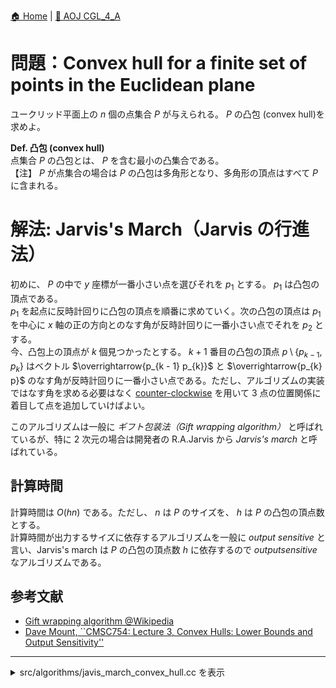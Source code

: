 [🏠 Home](../../README.md)  |  [🔗 AOJ CGL_4_A](https://judge.u-aizu.ac.jp/onlinejudge/description.jsp?id=CGL_4_A&lang=en)  

# 問題：Convex hull for a finite set of points in the Euclidean plane
ユークリッド平面上の $n$ 個の点集合 $P$ が与えられる。 $P$ の凸包 (convex hull)を求めよ。

**Def. 凸包 (convex hull)**  
    点集合 $P$ の凸包とは、 $P$ を含む最小の凸集合である。  
    【注】 $P$ が点集合の場合は $P$ の凸包は多角形となり、多角形の頂点はすべて $P$ に含まれる。

# 解法: Jarvis's March（Jarvis の行進法）
初めに、 $P$ の中で $y$ 座標が一番小さい点を選びそれを $p_1$ とする。 $p_1$ は凸包の頂点である。  
$p_1$ を起点に反時計回りに凸包の頂点を順番に求めていく。次の凸包の頂点は $p_1$ を中心に $x$ 軸の正の方向とのなす角が反時計回りに一番小さい点でそれを $p_2$ とする。  
今、凸包上の頂点が $k$ 個見つかったとする。 $k + 1$ 番目の凸包の頂点 $p \setminus \{ p_{k - 1}, p_k \}$ はベクトル $\overrightarrow{p_{k - 1} p_{k}}$ と $\overrightarrow{p_{k} p}$ のなす角が反時計回りに一番小さい点である。ただし、アルゴリズムの実装ではなす角を求める必要はなく [counter-clockwise](../aoj/CGL_1_C.md) を用いて 3 点の位置関係に着目して点を追加していけばよい。

このアルゴリズムは一般に *ギフト包装法（Gift wrapping algorithm）* と呼ばれているが、特に 2 次元の場合は開発者の R.A.Jarvis から *Jarvis's march* と呼ばれている。

## 計算時間
計算時間は $O(h n)$ である。ただし、 $n$ は $P$ のサイズを、 $h$ は $P$ の凸包の頂点数とする。  
計算時間が出力するサイズに依存するアルゴリズムを一般に *output sensitive* と言い、Jarvis's march は $P$ の凸包の頂点数 $h$ に依存するので $output sensitive$ なアルゴリズムである。

## 参考文献
- [Gift wrapping algorithm @Wikipedia](https://en.wikipedia.org/wiki/Gift_wrapping_algorithm) 
- [Dave Mount, ``CMSC754: Lecture 3, Convex Hulls: Lower Bounds and Output Sensitivity''](https://www.cs.umd.edu/class/spring2020/cmsc754/Lects/lect03-hulls-bounds.pdf)
---------------------------------------------------------------------------------------------

<details>
<summary>src/algorithms/javis_march_convex_hull.cc を表示</summary>

```cpp
#include <iostream>
#include <iomanip>
#include <cmath>
#include <cassert>
#include <vector>

using Real = double;

constexpr Real EPS = 1e-8;
const Real PI = acos(static_cast<Real>(-1.0)); // GCC 4.6.1 以上で acos() は constexpr の場合がある

inline int sign(Real a) { return (a < -EPS) ? -1 : (a > EPS) ? +1 : 0; }
inline bool eq(Real a, Real b)  { return sign(a - b) == 0; }  // a = b
inline bool neq(Real a, Real b) { return !eq(a, b); }         // a != b
inline bool lt(Real a, Real b)  { return sign(a - b) == -1; } // a < b
inline bool leq(Real a, Real b) { return sign(a - b) <= 0; }  // a <= b
inline bool gt(Real a, Real b)  { return sign(a - b) == 1; }  // a > b
inline bool geq(Real a, Real b) { return sign(a - b) >= 0; }  // a >= b

// change between degree and radian
inline Real to_radian(const Real degree) { return degree * PI / 180.0; }
inline Real to_degree(const Real radian) { return radian * 180.0 / PI; }

/**
 * Point in two dimensional
 */
struct Point2 {
    Real x{0.0}, y{0.0};

    explicit Point2() {}
    Point2(Real x, Real y) : x(x), y(y) {}

    // Arithmetic operator between Point2s
    Point2 operator+(const Point2 &rhs) const { return Point2(x + rhs.x, y + rhs.y); }
    Point2 operator-(const Point2 &rhs) const { return Point2(x - rhs.x, y - rhs.y); }
    Point2 operator*(const Point2 &rhs) const { // cross product between Point2s
        return Point2(x * rhs.x - y * rhs.y, x * rhs.y + y * rhs.x);
    }

    // Unary operator and compound assignment operator
    Point2 operator-() const { return {-x, -y}; }
    Point2& operator+=(const Point2 &rhs) { return *this = *this + rhs; }
    Point2& operator-=(const Point2 &rhs) { return *this = *this - rhs; }

    // Arithmetic operator between Point2 and Real
    Point2 operator*(Real rhs) const { return Point2(x * rhs, y * rhs); }
    Point2 operator/(Real rhs) const { return Point2(x / rhs, y / rhs); }

    // Comparison operation
    bool operator==(const Point2 &rhs) const { return eq(x, rhs.x) && eq(y, rhs.y); }
    bool operator!=(const Point2 &rhs) const { return neq(x, rhs.x) || neq(y, rhs.y); }
    bool operator<(const Point2 &rhs) const { return lt(x, rhs.x) || (eq(x, rhs.x) && lt(y, rhs.y)); }
    bool operator>(const Point2 &rhs) const { return gt(x, rhs.x) || (eq(x, rhs.x) && gt(y, rhs.y)); }

    // Other operator
    Real abs(void) const { return std::hypot(x, y); } // ユークリッド距離を返す
    // ユークリッド距離の二乗を返す
    Real abs2(void) const { return x * x + y * y; }
    // 単位はラジアンで範囲 [-PI, PI] で x 軸の正の方向となす角度を返す
    // atan2(y, x) は y / x の逆正接を返す（arctan(y / x)）
    // atan(z) と異なりどの象限に属しているか分かるので正しい符号を返す
    Real arg(void) const { return atan2(y, x); }
    Real dot(const Point2 &rhs) const { return x * rhs.x + y * rhs.y; }
    // 原点を中心に反時計回りに90度回転する
    Point2 rotate90(void) { return *this = Point2(-y, x); }
    // 原点を中心に反時計回りに angle [rad] だけ回転する
    void rotate(Real angle) {
            *this = Point2(cos(angle) * x - sin(angle) * y, sin(angle) * x + cos(angle) * y);
    }
};

Point2 operator*(Real a, Point2 p) { return p * a; }

// Output and input of a Point2
std::ostream& operator<<(std::ostream &os, const Point2 &p) { return os << p.x << ' ' << p.y; }
std::istream& operator>>(std::istream &is, Point2 &p) { return is >> p.x >> p.y; }

// ベクトル p1 と p2 の内積： dot(p1, p2) = |a| |b| cos(theta)
inline Real dot(const Point2 &p1, const Point2 &p2) { return p1.x * p2.x + p1.y * p2.y; }

// ベクトル p1 と p2 の外積の絶対値 |p1 x p2| ： |p1 x p2| = |p1| |p2| sin(theta)
// 原点, p1, p2 を頂点とする符号付き三角形の面積（ p1 から p2 へ反時計回りで符号が正）
inline Real abs_cross(const Point2 &p1, const Point2 &p2) { return p1.x * p2.y - p1.y * p2.x; }

// Counter-Clockwise predicate (a, b, c)
enum class CCW : int {
    COUNTER_CLOCKWISE = 1,     // counter clockwise
    CLOCKWISE         = -1,    // clockwise
    ONLINE_FRONT      = 2,     // a--b--c on line or (a == b and b != c)
    ONLINE_BACK       = -2,    // c--a--b on line
    ON_SEGMENT        = 0,     // a--c--b on line or (a != b and b == c) or (a == b == c)
    OTHER             = -3,
};

CCW ccw(const Point2 &a, Point2 b, Point2 c) {
    b -= a;  c -= a;
    if (sign(abs_cross(b, c)) == 1) return CCW::COUNTER_CLOCKWISE;
    if (sign(abs_cross(b, c)) == -1) return CCW::CLOCKWISE;
    if (sign(dot(b, c)) == -1)       return CCW::ONLINE_BACK;
    if (sign(b.abs2() - c.abs2()) == -1)   return CCW::ONLINE_FRONT;
    return CCW::ON_SEGMENT;
}


/**
 * Polygon: The order of the points in the polygon is counter-clockwise.
 */
class Polygon {
public:
    explicit Polygon() {}
    explicit Polygon(int size) : points(size){}
    explicit Polygon(std::initializer_list<Point2> p) : points(p.begin(), p.end()) {}
    // explicit Polygon(std::vector<Point2> p) : points(std::move(p)) {}
    explicit Polygon(std::vector<Point2> &&p) : points(p) {}

     std::vector<Point2> points;
};


// --------------------8<------- start of main part of library -------8<--------------------

// Jarvis's March: O(n h) (n = #ps, h = #Polygon)
Polygon convex_hull(std::vector<Point2> ps) {
    if (ps.size() < 3) return Polygon(std::move(ps));

    const int n = ps.size();
    // find the smallest y-coordinate and set on ps[0]
    for (int i = 1; i < n; ++i) {
        if (ps[i].y < ps.front().y || ((ps[i].y == ps.front().y) && (ps[i].x < ps.front().x))) {
            std::swap(ps.front(), ps[i]);
        }
    }

    int next = 1;
    for ( ; next < n; ++next) {
        for (int i = next + 1; i < n; ++i) {
            const auto check = ccw(ps[next - 1], ps[next], ps[i]);
            if (CCW::CLOCKWISE == check || CCW::ON_SEGMENT == check) {
                std::swap(ps[next], ps[i]);
            }
        }
        if (CCW::CLOCKWISE == ccw(ps[next - 1], ps[next], ps.front())) {
            --next;
            break;
        }
    }

    if (next + 1 < n) ps.resize(next + 1);

    return Polygon(std::move(ps));
}

// --------------------8<------- end of main part of library   -------8<--------------------

int main() {
    std::cin.tie(0); std::ios::sync_with_stdio(false);

    // [AOJ: CGL_4_A](https://judge.u-aizu.ac.jp/onlinejudge/description.jsp?id=CGL_4_A&lang=ja)
    int n;
    std::cin >> n;

    std::vector<Point2> ps(n);
    for (int i = 0; i < n; ++i) {
        std::cin >> ps[i];
    }

    Polygon cv = convex_hull(ps);
    std::cout << cv.points.size() << '\n';
    for (const auto &p: cv.points) {
        std::cout << p << '\n';
    }

    return 0;
}
```

</details>
